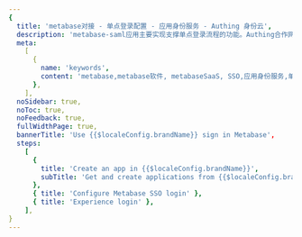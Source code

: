 ```yaml
---
{
  title: 'metabase对接 - 单点登录配置 - 应用身份服务 - Authing 身份云',
  description: 'metabase-saml应用主要实现支撑单点登录流程的功能。Authing合作网络提供 metabase对接，单点登录，SSO，实现应用的快捷登录、免密登录，提升员工办公体验、增强用户体验，增强企业数字化服务水平。',
  meta:
    [
      {
        name: 'keywords',
        content: 'metabase,metabase软件, metabaseSaaS, SSO,应用身份服务,单点登录配置,Authing身份云',
      },
    ],
  noSidebar: true,
  noToc: true,
  noFeedback: true,
  fullWidthPage: true,
  bannerTitle: 'Use {{$localeConfig.brandName}} sign in Metabase',
  steps:
    [
      {
        title: 'Create an app in {{$localeConfig.brandName}}',
        subTitle: 'Get and create applications from {{$localeConfig.brandName}} application',
      },
      { title: 'Configure Metabase SSO login' },
      { title: 'Experience login' },
    ],
}
---
```


<IntegrationDetail/>
